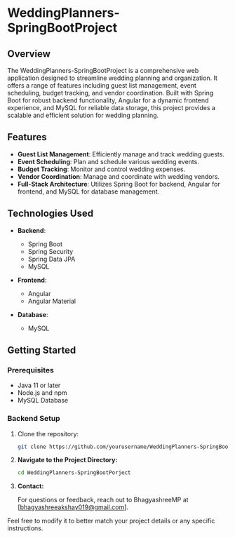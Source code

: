 # WeddingPlanners-SpringBootProject

## Overview

The WeddingPlanners-SpringBootProject is a comprehensive web application designed to streamline wedding planning and organization. It offers a range of features including guest list management, event scheduling, budget tracking, and vendor coordination. Built with Spring Boot for robust backend functionality, Angular for a dynamic frontend experience, and MySQL for reliable data storage, this project provides a scalable and efficient solution for wedding planning.

## Features

- **Guest List Management**: Efficiently manage and track wedding guests.
- **Event Scheduling**: Plan and schedule various wedding events.
- **Budget Tracking**: Monitor and control wedding expenses.
- **Vendor Coordination**: Manage and coordinate with wedding vendors.
- **Full-Stack Architecture**: Utilizes Spring Boot for backend, Angular for frontend, and MySQL for database management.

## Technologies Used

- **Backend**: 
  - Spring Boot
  - Spring Security
  - Spring Data JPA
  - MySQL

- **Frontend**:
  - Angular
  - Angular Material

- **Database**:
  - MySQL

## Getting Started

### Prerequisites

- Java 11 or later
- Node.js and npm
- MySQL Database

### Backend Setup

1. Clone the repository:
   ```bash
   git clone https://github.com/yourusername/WeddingPlanners-SpringBootProject.git

2. **Navigate to the Project Directory:**
 
   ```bash
   cd WeddingPlanners-SpringBootPorject

3. **Contact:**

   For questions or feedback, reach out to BhagyashreeMP at [bhagyashreeakshay019@gmail.com].



Feel free to modify it to better match your project details or any specific instructions.
